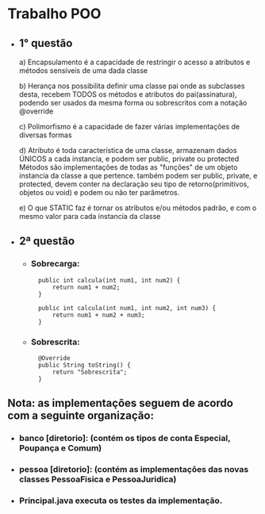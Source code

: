 # Trabalho POO

* ## 1° questão

 
  a) Encapsulamento é a capacidade de restringir o acesso a atributos e métodos sensíveis de uma dada classe
  
  b) Herança nos possibilita definir uma classe pai onde as subclasses desta, recebem TODOS os métodos e atributos do pai(assinatura),
     podendo ser usados da mesma forma ou sobrescritos com a notação @override
  
  c) Polimorfismo é a capacidade de fazer várias implementações de diversas formas
  
  d) Atributo é toda característica de uma classe, armazenam dados ÚNICOS a cada instancia, e podem ser public, private ou protected
  	  Métodos são implementações de todas as "funções" de um objeto instancia da classe a que pertence.
     também podem ser public, private, e protected, devem conter na declaração seu tipo de retorno(primitivos, objetos ou void)
     e podem ou não ter parâmetros.
  
  e) O que STATIC faz é tornar os atributos e/ou métodos padrão, e com o mesmo valor para cada instancia da classe
  
 * ## 2ª questão
  
    * ### Sobrecarga: 
            public int calcula(int num1, int num2) {
                return num1 + num2;
            }
    
            public int calcula(int num1, int num2, int num3) {
                return num1 + num2 + num3;
            } 
    
    * ### Sobrescrita:
            @Override
            public String toString() {
                return "Sobrescrita";
            }

## Nota: as implementações seguem de acordo com a seguinte organização:
* ### banco [diretorio]:  (contém os tipos de conta Especial, Poupança e Comum)
* ### pessoa [diretorio]: (contém as implementações das novas classes PessoaFisica e PessoaJuridica)
* ### Principal.java executa os testes da implementação.
